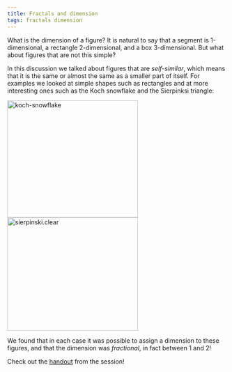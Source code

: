 ```yaml
---
title: Fractals and dimension
tags: fractals dimension
---
```


What is the dimension of a figure? It is natural to say that a segment is 1-dimensional, a rectangle 2-dimensional, and a box 3-dimensional. But what about figures that are not this simple?<!--more-->

In this discussion we talked about figures that are <em>self-similar</em>, which means that it is the same or almost the same as a smaller part of itself. For examples we looked at simple shapes such as rectangles and at more interesting ones such as the Koch snowflake and the Sierpinksi triangle:

<img src="{{ site.baseurl }}/assets/koch-snowflake-300x269.png" alt="koch-snowflake" width="300" height="269" class="alignnone size-medium wp-image-639" />

<img src="{{ site.baseurl }}/assets/sierpinski.clear_-300x260.gif" alt="sierpinski.clear" width="300" height="260" class="alignnone size-medium wp-image-640" />

We found that in each case it was possible to assign a dimension to these figures, and that the dimension was <em>fractional</em>, in fact between 1 and 2!

Check out the <a href="http://boisemathcircles.org/wp-content/uploads/2015/10/fractal_dimension.pdf">handout</a> from the session!
